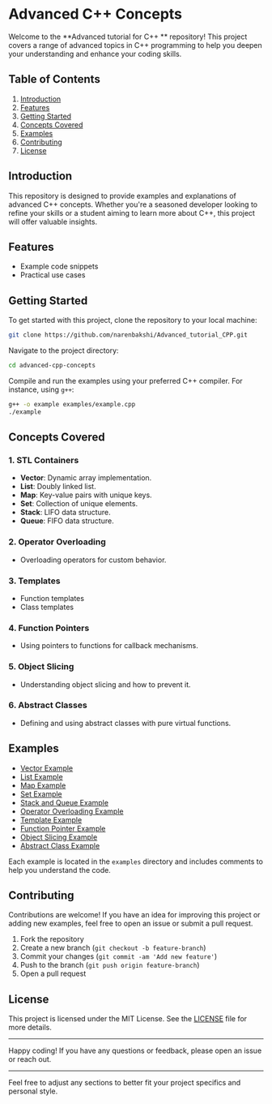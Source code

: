 # Advanced C++ Concepts

Welcome to the **Advanced tutorial for C++ ** repository! This project covers a range of advanced topics in C++ programming to help you deepen your understanding and enhance your coding skills.

## Table of Contents
1. [Introduction](#introduction)
2. [Features](#features)
3. [Getting Started](#getting-started)
4. [Concepts Covered](#concepts-covered)
5. [Examples](#examples)
6. [Contributing](#contributing)
7. [License](#license)

## Introduction
This repository is designed to provide examples and explanations of advanced C++ concepts. Whether you're a seasoned developer looking to refine your skills or a student aiming to learn more about C++, this project will offer valuable insights.

## Features
- Example code snippets
- Practical use cases

## Getting Started
To get started with this project, clone the repository to your local machine:

```sh
git clone https://github.com/narenbakshi/Advanced_tutorial_CPP.git
```

Navigate to the project directory:

```sh
cd advanced-cpp-concepts
```

Compile and run the examples using your preferred C++ compiler. For instance, using `g++`:

```sh
g++ -o example examples/example.cpp
./example
```

## Concepts Covered
### 1. STL Containers
- **Vector**: Dynamic array implementation.
- **List**: Doubly linked list.
- **Map**: Key-value pairs with unique keys.
- **Set**: Collection of unique elements.
- **Stack**: LIFO data structure.
- **Queue**: FIFO data structure.

### 2. Operator Overloading
- Overloading operators for custom behavior.

### 3. Templates
- Function templates
- Class templates

### 4. Function Pointers
- Using pointers to functions for callback mechanisms.

### 5. Object Slicing
- Understanding object slicing and how to prevent it.

### 6. Abstract Classes
- Defining and using abstract classes with pure virtual functions.

## Examples
- [Vector Example](examples/vector_example.cpp)
- [List Example](examples/list_example.cpp)
- [Map Example](examples/map_example.cpp)
- [Set Example](examples/set_example.cpp)
- [Stack and Queue Example](examples/stack_queue_example.cpp)
- [Operator Overloading Example](examples/operator_overloading_example.cpp)
- [Template Example](examples/template_example.cpp)
- [Function Pointer Example](examples/function_pointer_example.cpp)
- [Object Slicing Example](examples/object_slicing_example.cpp)
- [Abstract Class Example](examples/abstract_class_example.cpp)

Each example is located in the `examples` directory and includes comments to help you understand the code.

## Contributing
Contributions are welcome! If you have an idea for improving this project or adding new examples, feel free to open an issue or submit a pull request.

1. Fork the repository
2. Create a new branch (`git checkout -b feature-branch`)
3. Commit your changes (`git commit -am 'Add new feature'`)
4. Push to the branch (`git push origin feature-branch`)
5. Open a pull request

## License
This project is licensed under the MIT License. See the [LICENSE](LICENSE) file for more details.

---

Happy coding! If you have any questions or feedback, please open an issue or reach out.

---

Feel free to adjust any sections to better fit your project specifics and personal style.
